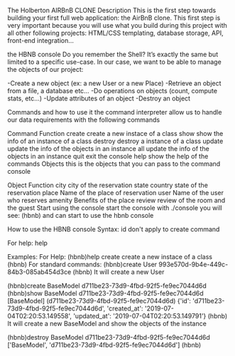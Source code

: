 The Holberton AIRBnB CLONE
Description
This is the first step towards building your first full web application: the AirBnB clone. This first step is very important because you will use what you build during this project with all other following projects: HTML/CSS templating, database storage, API, front-end integration…

the HBNB console
Do you remember the Shell? It’s exactly the same but limited to a specific use-case. In our case, we want to be able to manage the objects of our project:

-Create a new object (ex: a new User or a new Place)
-Retrieve an object from a file, a database etc…
-Do operations on objects (count, compute stats, etc…)
-Update attributes of an object
-Destroy an object

Commands and how to use it
the command interpreter allow us to handle our data requirements with the following commands

Command	Function
create	create a new instace of a class
show	show the info of an instance of a class
destroy	destroy a instance of a class
update	update the info of the objects in an instance
all	update the info of the objects in an instance
quit	exit the console
help	show the help of the commands
Objects
this is the objects that you can pass to the command console

Object	Function
city	city of the reservation
state	country state of the reservation
place	Name of the place of reservation
user	Name of the user who reserves
amenity	Benefits of the place
review	review of the room and the guest
Start using the console
start the console with ./console you will see: (hbnb) and can start to use the hbnb console

How to use the HBNB console
Syntax:
 <command> <classname> <id> id don't apply to create command

For help:
help <command>

Examples:
For Help:
(hbnb)help create
create a new instace of a class
(hbnb)
For standard commands:
(hbnb)create User
993e570d-9b4e-449c-84b3-085ab454d3ce
(hbnb)
It will create a new User

(hbnb)create BaseModel
d711be23-73d9-4fbd-92f5-fe9ec7044d6d
(hbnb)show BaseModel d711be23-73d9-4fbd-92f5-fe9ec7044d6d
[BaseModel] (d711be23-73d9-4fbd-92f5-fe9ec7044d6d) {'id': 'd711be23-73d9-4fbd-92f5-fe9ec7044d6d', 'created_at': '2019-07-04T02:20:53.149558', 'updated_at': '2019-07-04T02:20:53.149791'}
(hbnb)
It will create a new BaseModel and show the objects of the instance

(hbnb)destroy BaseModel d711be23-73d9-4fbd-92f5-fe9ec7044d6d
['BaseModel', 'd711be23-73d9-4fbd-92f5-fe9ec7044d6d']
(hbnb)

